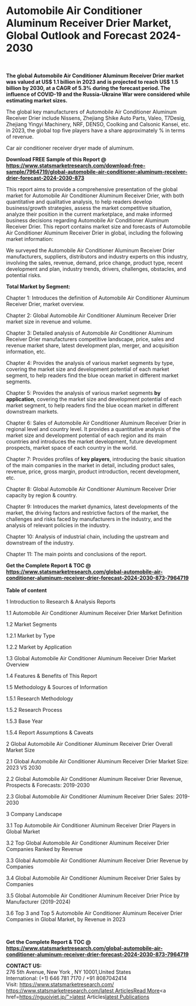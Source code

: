 <h1>Automobile Air Conditioner Aluminum Receiver Drier Market, Global Outlook and Forecast 2024-2030</h1><br/><p><strong>The global Automobile Air Conditioner Aluminum Receiver Drier market was valued at US$ 1.1 billion in 2023 and is projected to reach US$ 1.5 billion by 2030, at a <strong>CAGR</strong> of 5.3% during the forecast period. The influence of COVID-19 and the Russia-Ukraine War were considered while estimating market sizes.</strong></p><p>The global key manufacturers of Automobile Air Conditioner Aluminum Receiver Drier include Nissens, Zhejiang Shike Auto Parts, Valeo, T7Desig, Zhejiang Yingyi Machinery, NRF, DENSO, Coolking and Calsonic Kansei, etc. in 2023, the global top five players have a share approximately % in terms of revenue.</p><p>Car air conditioner receiver dryer made of aluminum.</p><p><strong>Download FREE Sample of this Report @ <a href="https://www.statsmarketresearch.com/download-free-sample/7964719/global-automobile-air-conditioner-aluminum-receiver-drier-forecast-2024-2030-873">https://www.statsmarketresearch.com/download-free-sample/7964719/global-automobile-air-conditioner-aluminum-receiver-drier-forecast-2024-2030-873</a></strong></p><p>This report aims to provide a comprehensive presentation of the global market for Automobile Air Conditioner Aluminum Receiver Drier, with both quantitative and qualitative analysis, to help readers develop business/growth strategies, assess the market competitive situation, analyze their position in the current marketplace, and make informed business decisions regarding Automobile Air Conditioner Aluminum Receiver Drier. This report contains market size and forecasts of Automobile Air Conditioner Aluminum Receiver Drier in global, including the following market information:</p><p>We surveyed the Automobile Air Conditioner Aluminum Receiver Drier manufacturers, suppliers, distributors and industry experts on this industry, involving the sales, revenue, demand, price change, product type, recent development and plan, industry trends, drivers, challenges, obstacles, and potential risks.</p><p><strong>Total Market by Segment:</strong></p><p>Chapter 1: Introduces the definition of Automobile Air Conditioner Aluminum Receiver Drier, market overview.</p><p>Chapter 2: Global Automobile Air Conditioner Aluminum Receiver Drier market size in revenue and volume.</p><p>Chapter 3: Detailed analysis of Automobile Air Conditioner Aluminum Receiver Drier manufacturers competitive landscape, price, sales and revenue market share, latest development plan, merger, and acquisition information, etc.</p><p>Chapter 4: Provides the analysis of various market segments by type, covering the market size and development potential of each market segment, to help readers find the blue ocean market in different market segments.</p><p>Chapter 5: Provides the analysis of various market segments <strong>by application</strong>, covering the market size and development potential of each market segment, to help readers find the blue ocean market in different downstream markets.</p><p>Chapter 6: Sales of Automobile Air Conditioner Aluminum Receiver Drier in regional level and country level. It provides a quantitative analysis of the market size and development potential of each region and its main countries and introduces the market development, future development prospects, market space of each country in the world.</p><p>Chapter 7: Provides profiles of <strong>key players</strong>, introducing the basic situation of the main companies in the market in detail, including product sales, revenue, price, gross margin, product introduction, recent development, etc.</p><p>Chapter 8: Global Automobile Air Conditioner Aluminum Receiver Drier capacity by region & country.</p><p>Chapter 9: Introduces the market dynamics, latest developments of the market, the driving factors and restrictive factors of the market, the challenges and risks faced by manufacturers in the industry, and the analysis of relevant policies in the industry.</p><p>Chapter 10: Analysis of industrial chain, including the upstream and downstream of the industry.</p><p>Chapter 11: The main points and conclusions of the report.</p><div><b>Get the Complete Report & TOC @ <a href="https://www.statsmarketresearch.com/global-automobile-air-conditioner-aluminum-receiver-drier-forecast-2024-2030-873-7964719">https://www.statsmarketresearch.com/global-automobile-air-conditioner-aluminum-receiver-drier-forecast-2024-2030-873-7964719</a></b></div><br><b>Table of content</b><p>1 Introduction to Research & Analysis Reports<br />
 
  1.1 Automobile Air Conditioner Aluminum Receiver Drier Market Definition<br />
 
  1.2 Market Segments<br />
 
  1.2.1 Market by Type<br />
 
  1.2.2 Market by Application<br />
 
  1.3 Global Automobile Air Conditioner Aluminum Receiver Drier Market Overview<br />
 
  1.4 Features & Benefits of This Report<br />
 
  1.5 Methodology & Sources of Information<br />
 
  1.5.1 Research Methodology<br />
 
  1.5.2 Research Process<br />
 
  1.5.3 Base Year<br />
 
  1.5.4 Report Assumptions & Caveats<br />
 
 2 Global Automobile Air Conditioner Aluminum Receiver Drier Overall Market Size<br />
 
  2.1 Global Automobile Air Conditioner Aluminum Receiver Drier Market Size: 2023 VS 2030<br />
 
  2.2 Global Automobile Air Conditioner Aluminum Receiver Drier Revenue, Prospects & Forecasts: 2019-2030<br />
 
  2.3 Global Automobile Air Conditioner Aluminum Receiver Drier Sales: 2019-2030<br />
 
 3 Company Landscape<br />
 
  3.1 Top Automobile Air Conditioner Aluminum Receiver Drier Players in Global Market<br />
 
  3.2 Top Global Automobile Air Conditioner Aluminum Receiver Drier Companies Ranked by Revenue<br />
 
  3.3 Global Automobile Air Conditioner Aluminum Receiver Drier Revenue by Companies<br />
 
  3.4 Global Automobile Air Conditioner Aluminum Receiver Drier Sales by Companies<br />
 
  3.5 Global Automobile Air Conditioner Aluminum Receiver Drier Price by Manufacturer (2019-2024)<br />
 
  3.6 Top 3 and Top 5 Automobile Air Conditioner Aluminum Receiver Drier Companies in Global Market, by Revenue in 2023<br />
 
 <br><div><b>Get the Complete Report & TOC @ <a href="https://www.statsmarketresearch.com/global-automobile-air-conditioner-aluminum-receiver-drier-forecast-2024-2030-873-7964719">https://www.statsmarketresearch.com/global-automobile-air-conditioner-aluminum-receiver-drier-forecast-2024-2030-873-7964719</a></b></div></p> <b>CONTACT US:</b><br>276 5th Avenue, New York , NY 10001,United States<br>International: (+1) 646 781 7170 / +91 8087042414<br>Visit: <a href="https://www.statsmarketresearch.com/">https://www.statsmarketresearch.com/</a><br><a href="https://gyeongbokgung.com">https://www.statsmarketresearch.com/</a><a href="https://hallyeomaritime.com">latest Articles</a><a href="https://jingwansa.com">Read More</a><a href=https://nguoiviet.jp/">latest Articles</a><a href="https://www.intelmarketresearch.com/">latest Publications</a>